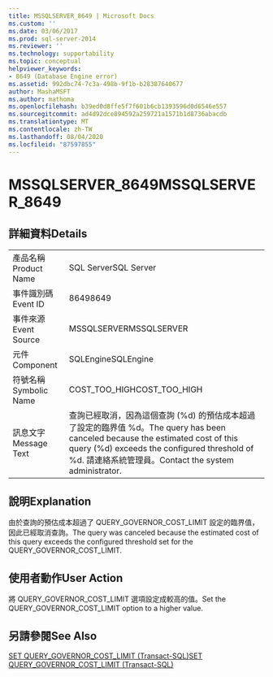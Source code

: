 ```yaml
---
title: MSSQLSERVER_8649 | Microsoft Docs
ms.custom: ''
ms.date: 03/06/2017
ms.prod: sql-server-2014
ms.reviewer: ''
ms.technology: supportability
ms.topic: conceptual
helpviewer_keywords:
- 8649 (Database Engine error)
ms.assetid: 992dbc74-7c3a-498b-9f1b-b28387640677
author: MashaMSFT
ms.author: mathoma
ms.openlocfilehash: b39ed0d8ffe5f7f601b6cb1393596d0d6546e557
ms.sourcegitcommit: ad4d92dce894592a259721a1571b1d8736abacdb
ms.translationtype: MT
ms.contentlocale: zh-TW
ms.lasthandoff: 08/04/2020
ms.locfileid: "87597855"
---
```

# <a name="mssqlserver_8649"></a><span data-ttu-id="0ef04-102">MSSQLSERVER_8649</span><span class="sxs-lookup"><span data-stu-id="0ef04-102">MSSQLSERVER_8649</span></span>
    
## <a name="details"></a><span data-ttu-id="0ef04-103">詳細資料</span><span class="sxs-lookup"><span data-stu-id="0ef04-103">Details</span></span>  
  
|||  
|-|-|  
|<span data-ttu-id="0ef04-104">產品名稱</span><span class="sxs-lookup"><span data-stu-id="0ef04-104">Product Name</span></span>|<span data-ttu-id="0ef04-105">SQL Server</span><span class="sxs-lookup"><span data-stu-id="0ef04-105">SQL Server</span></span>|  
|<span data-ttu-id="0ef04-106">事件識別碼</span><span class="sxs-lookup"><span data-stu-id="0ef04-106">Event ID</span></span>|<span data-ttu-id="0ef04-107">8649</span><span class="sxs-lookup"><span data-stu-id="0ef04-107">8649</span></span>|  
|<span data-ttu-id="0ef04-108">事件來源</span><span class="sxs-lookup"><span data-stu-id="0ef04-108">Event Source</span></span>|<span data-ttu-id="0ef04-109">MSSQLSERVER</span><span class="sxs-lookup"><span data-stu-id="0ef04-109">MSSQLSERVER</span></span>|  
|<span data-ttu-id="0ef04-110">元件</span><span class="sxs-lookup"><span data-stu-id="0ef04-110">Component</span></span>|<span data-ttu-id="0ef04-111">SQLEngine</span><span class="sxs-lookup"><span data-stu-id="0ef04-111">SQLEngine</span></span>|  
|<span data-ttu-id="0ef04-112">符號名稱</span><span class="sxs-lookup"><span data-stu-id="0ef04-112">Symbolic Name</span></span>|<span data-ttu-id="0ef04-113">COST_TOO_HIGH</span><span class="sxs-lookup"><span data-stu-id="0ef04-113">COST_TOO_HIGH</span></span>|  
|<span data-ttu-id="0ef04-114">訊息文字</span><span class="sxs-lookup"><span data-stu-id="0ef04-114">Message Text</span></span>|<span data-ttu-id="0ef04-115">查詢已經取消，因為這個查詢 (%d) 的預估成本超過了設定的臨界值 %d。</span><span class="sxs-lookup"><span data-stu-id="0ef04-115">The query has been canceled because the estimated cost of this query (%d) exceeds the configured threshold of %d.</span></span> <span data-ttu-id="0ef04-116">請連絡系統管理員。</span><span class="sxs-lookup"><span data-stu-id="0ef04-116">Contact the system administrator.</span></span>|  
  
## <a name="explanation"></a><span data-ttu-id="0ef04-117">說明</span><span class="sxs-lookup"><span data-stu-id="0ef04-117">Explanation</span></span>  
 <span data-ttu-id="0ef04-118">由於查詢的預估成本超過了 QUERY_GOVERNOR_COST_LIMIT 設定的臨界值，因此已經取消查詢。</span><span class="sxs-lookup"><span data-stu-id="0ef04-118">The query was canceled because the estimated cost of this query exceeds the configured threshold set for the QUERY_GOVERNOR_COST_LIMIT.</span></span>  
  
## <a name="user-action"></a><span data-ttu-id="0ef04-119">使用者動作</span><span class="sxs-lookup"><span data-stu-id="0ef04-119">User Action</span></span>  
 <span data-ttu-id="0ef04-120">將 QUERY_GOVERNOR_COST_LIMIT 選項設定成較高的值。</span><span class="sxs-lookup"><span data-stu-id="0ef04-120">Set the QUERY_GOVERNOR_COST_LIMIT option to a higher value.</span></span>  
  
## <a name="see-also"></a><span data-ttu-id="0ef04-121">另請參閱</span><span class="sxs-lookup"><span data-stu-id="0ef04-121">See Also</span></span>  
 [<span data-ttu-id="0ef04-122">SET QUERY_GOVERNOR_COST_LIMIT &#40;Transact-SQL&#41;</span><span class="sxs-lookup"><span data-stu-id="0ef04-122">SET QUERY_GOVERNOR_COST_LIMIT &#40;Transact-SQL&#41;</span></span>](/sql/t-sql/statements/set-query-governor-cost-limit-transact-sql)  
  
  
